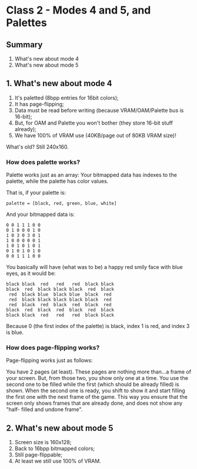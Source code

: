 # Class 2 - Modes 4 and 5, and Palettes

## Summary

1. What's new about mode 4
2. What's new about mode 5

## 1. What's new about mode 4

1. It's paletted (8bpp entries for 16bit colors);
2. It has page-flipping;
3. Data must be read before writing (because VRAM/OAM/Palette bus is 16-bit);
4. But, for OAM and Palette you won't bother (they store 16-bit stuff already);
5. We have 100% of VRAM use (40KB/page out of 80KB VRAM size)!

What's old? Still 240x160.

### How does palette works?

Palette works just as an array: Your bitmapped data has indexes to the palette,
while the palette has color values.


That is, if your palette is:

```
palette = [black, red, green, blue, white]
```

And your bitmapped data is:

```
0 0 1 1 1 0 0
0 1 0 0 0 1 0
1 0 3 0 3 0 1
1 0 0 0 0 0 1
1 0 1 0 1 0 1
0 1 0 1 0 1 0
0 0 1 1 1 0 0
```

You basically will have (what was to be) a happy red smily face with blue eyes,
as it would be:

```
black black  red   red   red  black black
black  red  black black black  red  black
 red  black blue  black blue  black  red
 red  black black black black black  red
 red  black  red  black  red  black  red
black  red  black  red  black  red  black
black black  red   red   red  black black
```

Because 0 (the first index of the palette) is black, index 1 is red, and index
3 is blue.

### How does page-flipping works?

Page-flipping works just as follows:

You have 2 pages (at least). These pages are nothing more than...a frame of
your screen. But, from those two, you show only one at a time. You use the
second one to be filled while the first (which should be already filled) is
shown. When the second one is ready, you shift to show it and start filling
the first one with the next frame of the game. This way you ensure that the
screen only shows frames that are already done, and does not show any "half-
filled and undone frame".

## 2. What's new about mode 5

1. Screen size is 160x128;
2. Back to 16bpp bitmapped colors;
3. Still page-flippable;
4. At least we still use 100% of VRAM.
